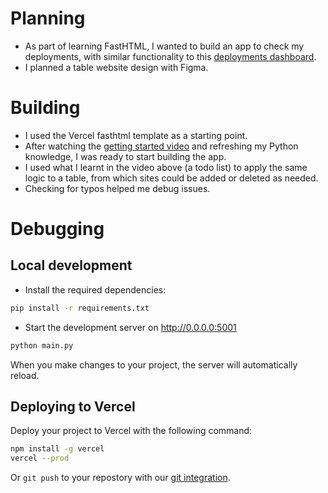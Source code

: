 # Planning

- As part of learning FastHTML, I wanted to build an app to check my deployments, with similar functionality to this [deployments dashboard](https://jamesdiffeycoding-pythonlivedashboard.vercel.app/).
- I planned a table website design with Figma.

# Building

- I used the Vercel fasthtml template as a starting point.
- After watching the [getting started video](https://www.youtube.com/watch?v=Auqrm7WFc0I) and refreshing my Python knowledge, I was ready to start building the app.
- I used what I learnt in the video above (a todo list) to apply the same logic to a table, from which sites could be added or deleted as needed.
- Checking for typos helped me debug issues.

# Debugging

## Local development

- Install the required dependencies:

```bash
pip install -r requirements.txt
```

- Start the development server on http://0.0.0.0:5001

```bash
python main.py
```

When you make changes to your project, the server will automatically reload.

## Deploying to Vercel

Deploy your project to Vercel with the following command:

```bash
npm install -g vercel
vercel --prod
```

Or `git push` to your repostory with our [git integration](https://vercel.com/docs/deployments/git).
